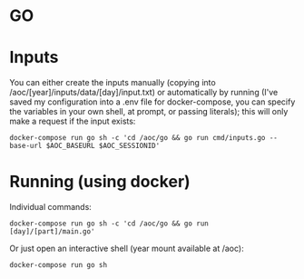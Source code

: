 # GO

# Inputs

You can either create the inputs manually (copying into /aoc/[year]/inputs/data/[day]/input.txt) or automatically by running (I've saved my configuration into a .env file for docker-compose, you can specify the variables in your own shell, at prompt, or passing literals); this will only make a request if the input exists:

    docker-compose run go sh -c 'cd /aoc/go && go run cmd/inputs.go --base-url $AOC_BASEURL $AOC_SESSIONID'

# Running (using docker)

Individual commands:

    docker-compose run go sh -c 'cd /aoc/go && go run [day]/[part]/main.go'

Or just open an interactive shell (year mount available at /aoc):

    docker-compose run go sh